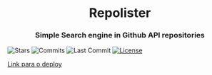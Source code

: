 <h1 align="center">
  Repolister
</h1>

<h3 align="center">
  Simple Search engine in Github API repositories
</h3>

![Stars](https://badgen.net/github/stars/nicolas-oliveira/repolister)
![Commits](https://badgen.net/github/commits/nicolas-oliveira/repolister)
![Last Commit](https://badgen.net/github/last-commit/nicolas-oliveira/repolister)
[![License](https://badgen.net/github/license/nicolas-oliveira/repolister)](./LICENSE)


[Link para o deploy](https://nicolas-oliveira.github.io/repolister/)
